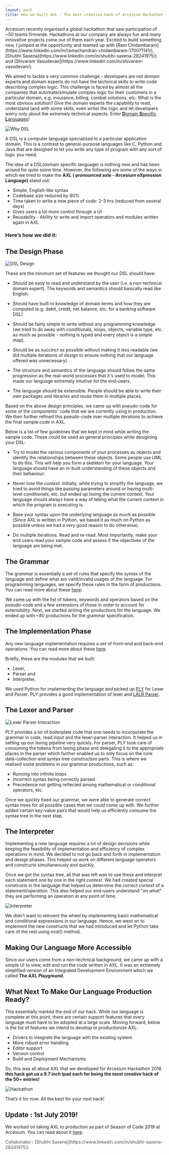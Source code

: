 ```yaml
---
layout: post
title: How we built AXL - The most creative hack of Arcesium Hackathon 2018
---
```


<link rel="stylesheet" type="text/css" href="{{ site.baseurl }}/post.css" />
Arcesium recently organised a global hackathon that saw participation of ~50 teams firmwide. Hackathons at our company are always fun and many innovative projects come out of them each year. Excited to build something new, I jumped at the opportunity and teamed up with [Ram Chidambaram](https://www.linkedin.com/in/ramachandran-chidambaram-170071141/), [Shubhi Saxena](https://www.linkedin.com/in/shubhi-saxena-28241975/) and [Shivaram Vasudevan](https://www.linkedin.com/in/shivaram-vasudevan/).

We aimed to tackle a very common challenge - developers are not domain experts and domain experts do not have the technical skills to write code describing complex logic. This challenge is faced by almost all the companies that automate/simulate complex logic for their customers in a particular domain, e.g. insurance, billing, combat solutions, etc. What is the most obvious solution? Give the domain experts the capability to read, understand (and with some skills, even write) the logic and let developers worry only about the extremely technical aspects. Enter [**D**omain **S**pecific **L**anguages](https://en.wikipedia.org/wiki/Domain-specific_language)! 

![Why DSL]({{site.baseurl}}/images/why-dsl.jpg "Why DSL")

A DSL is a computer language specialized to a particular application domain. This is a contrast to general-purpose languages like C, Python and Java that are designed to let you write any type of program with any sort of logic you need. 

The idea of a DSL(domain specific language) is nothing new and has been around for quite some time. However, the following are some of the ways in which we tried to make the **AXL ( pronounced axle - Arcesium eXpression Language)** stand out:

* Simple, English-like syntax
* Codebase size reduced by 80%
* Time taken to write a new piece of code: 2-3 hrs (reduced from several days)
* Gives users a lot more control through a UI
* Reusability - Ability to write and import operators and modules written again in AXL

### Here’s how we did it:

## The Design Phase

![DSL Design]({{site.baseurl}}/images/dsl-design.png "DSL Design")

These are the minimum set of features we thought our DSL should have:

* Should be easy to read and understand by the user (i.e. a non-technical domain expert). The keywords and semantics should basically read like English.

* Should have built-in knowledge of domain terms and how they are computed (e.g. debit, credit, net balance, etc. for a banking software DSL)

* Should be fairly simple to write without any programming knowledge (we tried to do away with conditionals, loops, objects, variable type, etc. as much as possible - nothing is typed and every object is a simple map).

* Should be as succinct as possible without making it less readable (we did multiple iterations of design to ensure nothing that our language offered was unnecessary).

* The structure and semantics of the language should follow the same progression as the real-world processes that it's used to model. This made our language extremely intuitive for the end-users.

* The language should be extensible. People should be able to write their own packages and libraries and reuse them in multiple places.

Based on the above design principles, we came up with pseudo-code for some of the components' code that we are currently using in production. We then further refined this pseudo-code over multiple iterations to achieve the final sample code in AXL.

Below is a list of few guidelines that we kept in mind while writing the sample code. These could be used as general principles while desigining your DSL:

* Try to model the various components of your processes as objects and identify the relationships between these objects. Some people use UML to do this. This will help you form a skeleton for your language. Your language should have an in-built understanding of these objects and their behaviour. 

* Never lose the *context*. Initially, while trying to simplify the language, we tried to avoid things like passing parameters around or having multi-level conditionals, etc. but ended up losing the current context. Your language should always have a way of telling what the current context in which the program is executing is.

* Base your syntax upon the underlying language as much as possible (Since AXL is written in Python, we based it as much on Python as possible unless we had a very good reason to do otherwise).

* Do multiple iterations. Read and re-read. Most importantly, make your end users read your sample code and assess if the objectives of the language are being met.

## The Grammar

The grammar is essentially a set of rules that specify the syntax of the language and define what are valid/invalid usages of the language. For programming languages, we specify these rules in the form of productions. You can read more about these [here](https://en.wikipedia.org/wiki/Formal_grammar): 

We came up with the list of tokens, keywords and operators based on the pseudo-code and a few extensions of those in order to account for extensibility. Next, we started writing the productions for the language. We ended up with ~80 productions for the grammar specification.

## The Implementation Phase
Any new language implementation requires a set of front-end and back-end operations. You can read more about these [here](https://en.wikipedia.org/wiki/Compiler).

Briefly, these are the modules that we built: 
* Lexer, 
* Parser and 
* Interpreter. 

We used Python for implementing the language and picked up [PLY](https://github.com/dabeaz/ply) for Lexer and Parser. PLY provides a good implementation of lexer and [LALR Parser](https://web.cs.dal.ca/~sjackson/lalr1.html).

## The Lexer and Parser

![Lexer Parser Interaction]({{site.baseurl}}/images/lexer-parser.jpg "Lexer Parser Interaction")

PLY provides a lot of boilerplate code that one needs to incorporate the grammar in code, read input and the lexer-parser interaction.
It helped us in setting up our lexing pipeline very quickly. For parser, PLY took care of consuming the tokens from lexing phase and delegating it to the appropriate places in the parser which further enabled us to only focus on the core data-collection and syntax tree construction parts.
This is where we realised some problems in our grammar productions, such as:
* Running into infinite loops
* Incorrect syntax being correctly parsed
* Precedence not getting reflected among mathematical or conditional operators, etc.
 
Once we quickly fixed our grammar, we were able to generate correct syntax trees for all possible cases that we could come up with. We further added certain key-value pairs that would help us efficiently consume the syntax tree in the next step.

## The Interpreter 
Implementing a new language requires a lot of design decisions while keeping the feasibility of implementation and efficiency of complex operations in mind.
We decided to not go back and forth in implementation and design phases. This helped us work on different language operators and constructs simultaneously and quickly.

Once we got the syntax tree, all that was left was to use these and interpret each statement one by one in the right *context*. We had created special constructs in the language that helped us determine the correct context of a statement/operation. This also helped our end-users understand "*on what*" they are performing an operation at any point of time.

![Interpreter]({{site.baseurl}}/images/interpreter.jpg "Interpreter")

We didn’t want to reinvent the wheel by implementing basic mathematical and conditional expressions in our language. Hence, we went on to implement the new constructs that we had introduced and let Python take care of the rest using *eval()* method.

## Making Our Language More Accessible
Since our users come from a non-technical background, we came up with a simple UI to view, edit and run the code written in AXL. It was an extremely simplified version of an Integrated Development Environment which we called **The AXL Playground**.

## What Next To Make Our Language Production Ready?
This essentially marked the end of our hack. While our language is complete at this point, there are certain support features that every language must have to be adopted at a large scale. Moving forward, below is the list of features we intend to develop to productionize AXL:
* Drivers to integrate the language with the existing system
* More robust error handling 
* Editor support
* Version control
* Build and Deployment Mechanisms

So, this was all about AXL that we developed for Arcesium Hackathon 2018. **this hack got us a 9.7 inch Ipad each for being the most creative hack of the 50+ entries!**

![Hackathon]({{site.baseurl}}/images/hack.png "Hackathon")

That’s it for now. All the best for your next hack!

## Update : 1st July 2019!

We worked on taking AXL to production as part of Season of Code 2019 at Arcesium. You can read about it [here]({{site.baseurl}}/Taking-AXL-to-Production/).

<p style="opacity: 0.75;">
Collaborator : [Shubhi Saxena](https://www.linkedin.com/in/shubhi-saxena-28241975/) 
</p>